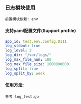 
### 日志模块使用
```text
前置模块依赖: env
```

#### 支持yaml配置文件(Support profile)
```yaml
app_id: test.env.config.0111
log_stdout: true
log_level: 2
log_dir: "/var/logs/"
log_max_file_num: 100
log_max_file_size: 1000000000
log_split: true
log_split_by: week
```

#### 使用方法:
```text
参考 log_test.go
```